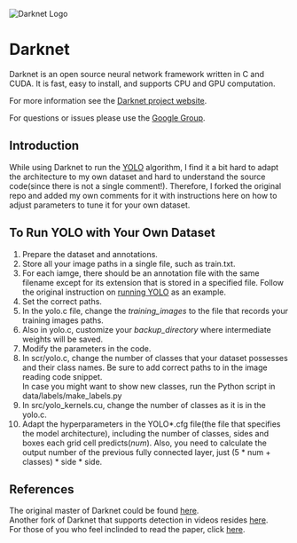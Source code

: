 ![Darknet Logo](http://pjreddie.com/media/files/darknet-black-small.png)

# Darknet
Darknet is an open source neural network framework written in C and CUDA. It is fast, easy to install, and supports CPU and GPU computation.

For more information see the [Darknet project website](http://pjreddie.com/darknet).

For questions or issues please use the [Google Group](https://groups.google.com/forum/#!forum/darknet).

## Introduction
While using Darknet to run the [YOLO](http://arxiv.org/abs/1506.02640) algorithm, I find it a bit hard to adapt the architecture to my own dataset and hard to understand the source code(since there is not a single comment!). Therefore, I forked the original repo and added my own comments for it with instructions here on how to adjust parameters to tune it for your own dataset.

## To Run YOLO with Your Own Dataset
1. Prepare the dataset and annotations.  
  1. Store all your image paths in a single file, such as train.txt.
  2. For each iamge, there should be an annotation file with the same filename except for its extension that is stored in a specified file. Follow the original instruction on [running YOLO](http://pjreddie.com/darknet/YOLO) as an example.
2. Set the correct paths.
  1. In the yolo.c file, change the *_training_images_* to the file that records your training images paths.
  2. Also in yolo.c, customize your *_backup_directory_* where intermediate weights will be saved.
3. Modify the parameters in the code.
  1. In scr/yolo.c, change the number of classes that your dataset possesses and their class names. Be sure to add correct paths to in the image reading code snippet.  
  In case you might want to show new classes, run the Python script in data/labels/make_labels.py
  2. In src/yolo_kernels.cu, change the number of classes as it is in the yolo.c.  
  3. Adapt the hyperparameters in the YOLO*.cfg file(the file that specifies the model architecture), including the number of classes, sides and boxes each grid cell predicts(*_num_*). Also, you need to calculate the output number of the previous fully connected layer, just (5 * num + classes) * side * side.

## References
The original master of Darknet could be found [here](https://github.com/pjreddie/darknet).  
Another fork of Darknet that supports detection in videos resides [here](https://github.com/Guanghan/darknet).  
For those of you who feel inclinded to read the paper, click [here](http://arxiv.org/abs/1506.02640).